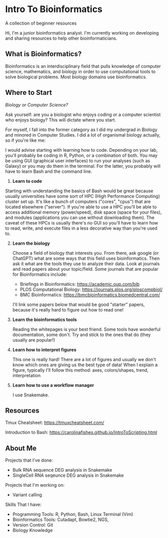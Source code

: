 # Intro To Bioinformatics
A collection of beginner resources

Hi, I'm a junior bioinformatics analyst. 
I'm currently working on developing and sharing resources to help other bioinformaticians.

What is Bioinformatics?
-----------------------

Bioinformatics is an interdisciplinary field that pulls knowledge of computer science, mathematics, and biology in order to use computational tools to solve biological problems. 
Most biology domains use bioinformatics.

Where to Start
--------------

_Biology or Computer Science?_

Ask yourself: are you a biologist who enjoys coding or a computer scientist who enjoys biology? 
This will dictate where you start.

For myself, I fall into the former category as I did my undergrad in Biology and minored in Computer Studies. I did a lot of organismal biology actually, so if you're like me: 

I would advise starting with learning how to code. Depending on your lab, you'll probably be coding in R, Python, or a combination of both. 
You may be using GUI (graphical user interfaces) to run your analyses (such as Galaxy) or you may do them in the terminal. For the latter, you probably will have to learn Bash and the command line.
  
1. **Learn to code**

  Starting with understanding the basics of Bash would be great because usually universities have some sort of HPC (High Performance Computing) cluster set up. 
  It's like a bunch of computers ("cores", "cpus") that are located elsewhere ("server"). If you're able to use a HPC you'll be able to access additional memory (power/speed), disk space (space for your files), and modules
  (applications you can use without downloading them). The caveat of these HPCs is usually there's no GUI so you'll have to learn how to read, write, and execute files in a less decorative way than you're used to.

2. **Learn the biology**

   Choose a field of biology that interests you. From there, ask google (or ChatGPT) what are some ways that this field uses bioinformatics. Then ask it what are the tools they use to analyze their data.
   Look at journals and read papers about your topic/field. Some journals that are popular for Bioinformatics include:

   - Briefings in Bioinformatics: https://academic.oup.com/bib
   - PLOS Computational Biology: https://journals.plos.org/ploscompbiol/
   - BMC Bioinformatics: https://bmcbioinformatics.biomedcentral.com/

   I'll link some papers below that would be good "starter" papers, because it's really hard to figure out how to read one!
   
4. **Learn the bioinformatics tools**

   Reading the whitepages is your best friend. Some tools have wonderful documentation, some don't. Try and stick to the ones that do (they usually are popular!)

5. **Learn how to interpret figures**

   This one is really hard! There are a lot of figures and usually we don't know which ones are giving us the best type of data!
   When I explain a figure, typically I'll follow this method: axes, colors/shapes, trend, interpretation
   
7. **Learn how to use a workflow manager**

   I use Snakemake.


Resources
---------

Tmux Cheatsheet: 
https://tmuxcheatsheet.com/

Introduction to Bash:
https://carolinafishes.github.io/IntroToScripting.html


About Me
--------

Projects that I've done:
- Bulk RNA sequence DEG analysis in Snakemake
- SingleCell RNA seqeunce DEG analysis in Snakemake


Projects that I'm working on:
- Variant calling

Skills That I have:
- Programming Tools: R, Python, Bash, Linux Terminal (Vim)
- Bioinformatics Tools: Cutadapt, Bowtie2, NGS,
- Version Control: Git
- Biology Knowledge
